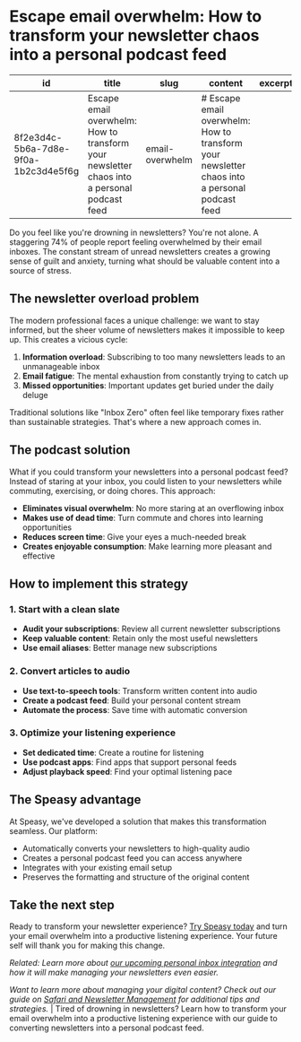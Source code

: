 # Escape email overwhelm: How to transform your newsletter chaos into a personal podcast feed

| id                                   | title                                   | slug                       | content                                           | excerpt | category |
| ------------------------------------ | --------------------------------------- | -------------------------- | ------------------------------------------------- | ------- | -------- |
| 8f2e3d4c-5b6a-7d8e-9f0a-1b2c3d4e5f6g | Escape email overwhelm: How to transform your newsletter chaos into a personal podcast feed | email-overwhelm | # Escape email overwhelm: How to transform your newsletter chaos into a personal podcast feed

Do you feel like you're drowning in newsletters? You're not alone. A staggering 74% of people report feeling overwhelmed by their email inboxes. The constant stream of unread newsletters creates a growing sense of guilt and anxiety, turning what should be valuable content into a source of stress.

## The newsletter overload problem

The modern professional faces a unique challenge: we want to stay informed, but the sheer volume of newsletters makes it impossible to keep up. This creates a vicious cycle:

1. **Information overload**: Subscribing to too many newsletters leads to an unmanageable inbox
2. **Email fatigue**: The mental exhaustion from constantly trying to catch up
3. **Missed opportunities**: Important updates get buried under the daily deluge

Traditional solutions like "Inbox Zero" often feel like temporary fixes rather than sustainable strategies. That's where a new approach comes in.

## The podcast solution

What if you could transform your newsletters into a personal podcast feed? Instead of staring at your inbox, you could listen to your newsletters while commuting, exercising, or doing chores. This approach:

- **Eliminates visual overwhelm**: No more staring at an overflowing inbox
- **Makes use of dead time**: Turn commute and chores into learning opportunities
- **Reduces screen time**: Give your eyes a much-needed break
- **Creates enjoyable consumption**: Make learning more pleasant and effective

## How to implement this strategy

### 1. Start with a clean slate
- **Audit your subscriptions**: Review all current newsletter subscriptions
- **Keep valuable content**: Retain only the most useful newsletters
- **Use email aliases**: Better manage new subscriptions

### 2. Convert articles to audio
- **Use text-to-speech tools**: Transform written content into audio
- **Create a podcast feed**: Build your personal content stream
- **Automate the process**: Save time with automatic conversion

### 3. Optimize your listening experience
- **Set dedicated time**: Create a routine for listening
- **Use podcast apps**: Find apps that support personal feeds
- **Adjust playback speed**: Find your optimal listening pace

## The Speasy advantage

At Speasy, we've developed a solution that makes this transformation seamless. Our platform:
- Automatically converts your newsletters to high-quality audio
- Creates a personal podcast feed you can access anywhere
- Integrates with your existing email setup
- Preserves the formatting and structure of the original content

## Take the next step

Ready to transform your newsletter experience? [Try Speasy today](/) and turn your email overwhelm into a productive listening experience. Your future self will thank you for making this change.

*Related: Learn more about [our upcoming personal inbox integration](/blog/coming-soon-personal-inbox) and how it will make managing your newsletters even easier.*

*Want to learn more about managing your digital content? Check out our guide on [Safari and Newsletter Management](/blog/safari) for additional tips and strategies.* | Tired of drowning in newsletters? Learn how to transform your email overwhelm into a productive listening experience with our guide to converting newsletters into a personal podcast feed. 
